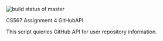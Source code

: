 ![build status of master](https://travis-ci.org/cmontero201/GitHubAPI567.svg?branch=master)

CS567 
Assignment 4
GitHubAPI

This script quieries GitHub API for user repository information.


